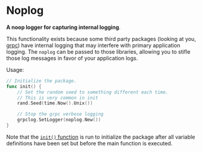# Noplog

**A noop logger for capturing internal logging**.

This functionality exists because some third party packages (looking at you, [grpc](https://github.com/grpc/grpc-go)) have internal logging that may interfere with primary application logging. The `noplog` can be passed to those libraries, allowing you to stifle those log messages in favor of your application logs.

Usage:

```go
// Initialize the package.
func init() {
	// Set the random seed to something different each time.
    // This is very common in init
	rand.Seed(time.Now().Unix())

	// Stop the grpc verbose logging
	grpclog.SetLogger(noplog.New())
}

```

Note that the [`init()` function](https://golang.org/doc/effective_go.html#init) is run to initialize the package after all variable definitions have been set but before the main function is executed.
